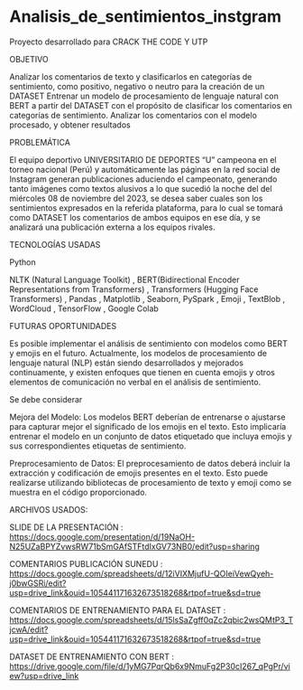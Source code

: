 # Analisis_de_sentimientos_instgram
Proyecto desarrollado para CRACK THE CODE Y UTP 

OBJETIVO

Analizar los comentarios de texto y clasificarlos en categorías de sentimiento, como positivo, negativo o neutro para la creación de un  DATASET
Entrenar un modelo de procesamiento de lenguaje natural con BERT a partir del DATASET con el propósito de clasificar los comentarios en categorías de sentimiento.
Analizar los comentarios con el modelo procesado, y obtener resultados 


PROBLEMÁTICA

El equipo deportivo UNIVERSITARIO DE DEPORTES “U” campeona en el torneo nacional (Perú) y automáticamente las páginas en la red social de Instagram generan publicaciones aduciendo el campeonato, generando tanto imágenes como textos alusivos a lo que sucedió la noche del del miércoles 08 de noviembre del 2023, se desea saber cuales son los sentimientos expresados en la referida plataforma, para lo cual se tomará como DATASET los comentarios de ambos equipos en ese día, y se analizará una publicación externa a los equipos rivales.


TECNOLOGÍAS USADAS

Python

NLTK (Natural Language Toolkit) , 
BERT(Bidirectional Encoder Representations from Transformers) , 
Transformers (Hugging Face Transformers) , 
Pandas ,
Matplotlib ,
Seaborn, 
PySpark ,
Emoji , 
TextBlob , 
WordCloud , 
TensorFlow , 
Google Colab


FUTURAS OPORTUNIDADES

Es posible implementar el análisis de sentimiento con modelos como BERT y emojis en el futuro. Actualmente, los modelos de procesamiento de lenguaje natural (NLP) están siendo desarrollados y mejorados continuamente, y existen enfoques que tienen en cuenta emojis y otros elementos de comunicación no verbal en el análisis de sentimiento.

Se debe considerar

Mejora del Modelo: Los modelos BERT  deberían de entrenarse o ajustarse para capturar mejor el significado de los emojis en el texto. Esto implicaría entrenar el modelo en un conjunto de datos etiquetado que incluya emojis y sus correspondientes etiquetas de sentimiento.

Preprocesamiento de Datos: El preprocesamiento de datos deberá incluir la extracción y codificación de emojis presentes en el texto. Esto puede realizarse utilizando bibliotecas de procesamiento de texto y emoji como se muestra en el código proporcionado.



ARCHIVOS USADOS:



SLIDE DE LA PRESENTACIÓN : https://docs.google.com/presentation/d/19NaOH-N25UZaBPYZvwsRW71bSmGAfSTFtdIxGV73NB0/edit?usp=sharing

COMENTARIOS PUBLICACIÓN SUNEDU : https://docs.google.com/spreadsheets/d/12iVIXMjufU-QOIeiVewQyeh-j0bwGSRi/edit?usp=drive_link&ouid=105441171632673518268&rtpof=true&sd=true

COMENTARIOS DE ENTRENAMIENTO PARA EL DATASET : https://docs.google.com/spreadsheets/d/15lsSaZgff0qZc2qbic2wsQMtP3_TjcwA/edit?usp=drive_link&ouid=105441171632673518268&rtpof=true&sd=true

DATASET DE ENTRENAMIENTO CON BERT  : https://drive.google.com/file/d/1yMG7PqrQb6x9NmuFg2P30cI267_qPgPr/view?usp=drive_link
